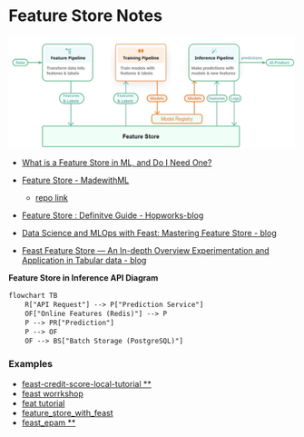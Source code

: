 # Feature Store Notes

![diagram](images/diagram.png)

- [What is a Feature Store in ML, and Do I Need One?](https://www.qwak.com/post/what-is-a-feature-store-in-ml)

- [Feature Store - MadewithML](https://madewithml.com/courses/mlops/feature-store/#when-do-i-need-a-feature-store)
    - [repo link](https://github.com/GokuMohandas/feature-store/tree/main)

- [Feature Store : Definitve Guide - Hopworks-blog](https://www.hopsworks.ai/dictionary/feature-store)
- [Data Science and MLOps with Feast: Mastering Feature Store - blog](https://oleg-dubetcky.medium.com/data-science-and-mlops-with-feast-mastering-feature-store-2b92c55ddd25)
- [Feast Feature Store — An In-depth Overview Experimentation and Application in Tabular data - blog](https://medium.com/@ongxuanhong/mlops-03-feast-feature-store-an-in-depth-overview-experimentation-and-application-in-tabular-b9d1c5376483)

**Feature Store in Inference API Diagram**


```mermaid
flowchart TB
    R["API Request"] --> P["Prediction Service"]
    OF["Online Features (Redis)"] --> P
    P --> PR["Prediction"]
    P --> OF
    OF --> BS["Batch Storage (PostgreSQL)"]

```


### Examples

- [feast-credit-score-local-tutorial **](https://github.com/feast-dev/feast-credit-score-local-tutorial)
- [feast worrkshop](https://github.com/feast-dev/feast-workshop)
- [feat tutorial](https://github.com/iamirmasoud/feast-tutorial/tree/masterl)
- [feature_store_with_feast](https://github.com/GokuMohandas/feature-store/blob/main/feature_store.ipynb)
- [feast_epam **](https://github.com/ElliotNguyen68/feast_epam/tree/main)

